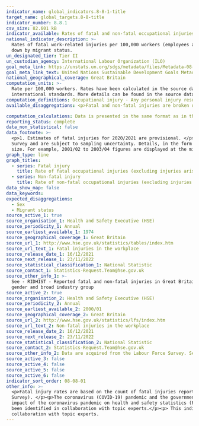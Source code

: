 ```yaml
---
indicator_name: global_indicators.8-8-1-title
target_name: global_targets.8-8-title
indicator_number: 8.8.1
csv_size: 82.601 kB
indicator_available: Rates of fatal and non-fatal occupational injuries (excluding injuries arising from road traffic accidents)
national_indicator_description: >-
  Rates of fatal work-related injuries per 100,000 workers (employees and self-employed) and rates of self-reported workplace non-fatal injury (per 100,000 workers). This differs from the UN metadata as injuries from road traffic accidents are not included. In addition, data are not broken
  down by migrant status.
un_designated_tier: Tier II
un_custodian_agency: International Labour Organization (ILO)
goal_meta_link: https://unstats.un.org/sdgs/metadata/files/Metadata-08-08-01.pdf
goal_meta_link_text: United Nations Sustainable Development Goals Metadata (PDF 381 KB)
national_geographical_coverage: Great Britain
computation_units: >-
  Rate per 100,000 workers. Rates have been calculated in the source data by dividing the number of workers in the reference group with an injury (fatal or non-fatal) by the employment total.  This is then multiplied by a factor of 100,000 to give a rate per 100,000 workers, in line with
  international standards. More details can be found in the source data (see 'Sources' tab).
computation_definitions: Occupational injury - Any personal injury resulting from an occupational accident. Fatal occupational injury - An occupational injury leading to death within one year of the day of the occupational accident.
available_disaggregations: <p>Fatal and non-fatal injuries are broken down by country and regions of England, sex, age, sex by age, and industry sector. Non-fatal injuries are additionally broken down by occupation.</p><p>For fatal injuries, country/region reflects the location of where the injury occurred; for non-fatal injuries country/region reflects the injured persons usual place of residence.</p><p>Fatal injuries are available at a more disaggregated breakdown by age than non-fatal injuries. For fatal injuries, breakdowns by age, sex and country/region are presented from 2014/15 onwards. (Industry breakdowns are presented from 2004/05).</p><p>For non-fatal injuries occupation breakdowns are presented from 2013/14 onwards. (All other breakdowns are presented from 2001/02).</p><p>For non-fatal injuries, industry and occupation data is restricted to the current or most recent job as information is not available for previously held jobs.</p><p>Industry sector is based on Standard Industrial Classification (SIC 2007) codes, which are given in the source data. This is the current system used in UK official statistics for classifying businesses by type of activity they are engaged in. NOTE - In the fatal injury data, agriculture, forestry and fishing does not include sea fishing.</p><p>Occupation is based on <a href="https://www.ons.gov.uk/methodology/classificationsandstandards/ukstandardindustrialclassificationofeconomicactivities/uksic2007">Standard Occupation Codes (SOC2020)</a>. This is the system used in UK official statistics for classifying workers by the type of job they are engaged in.</p><p>Non-fatal injury rates are not provided for groups where sample numbers are too small to provide reliable estimates.</p><p>

computation_calculations: Data is presented in the same format as in the source data (see 'Sources' tab) with no additional calculations applied.
reporting_status: complete
data_non_statistical: false
data_footnote: >-
  <p>1. Estimates of fatal injuries for 2020/2021 are provisional. </p><p>2. The rate of fatal injury for some of the detailed groupings are based on small numbers and are susceptible to considerable year-on-year variation.</p><p>3. Non-fatal injury estimates are based on the Labour Force
  Survey and are subject to sampling uncertainty. Details, in the form of 95% confidence intervals, can be found in the source data (see 'Sources' tab below)</p><p>4. The breakdowns of non-fatal injury rates are averaged over non-overlapping 3 year periods to enable a large enough sample
  size. For example, 2001/02 to 2003/04 figures are displayed at the mid-year point (2002/03). </p><p>5.The coronavirus (COVID-19) pandemic and the government’s response has impacted recent trends in health and safety statistics published by HSE.  See Other Information below.</p>
graph_type: line
graph_titles:
  - series: Fatal injury
    title: Rate of fatal occupational injuries (excluding injuries arising from road traffic accidents) per 100,000 workers, Great Britain
  - series: Non-fatal injury
    title: Rate of non-fatal occupational injuries (excluding injuries arising from road traffic accidents) per 100,000 workers, Great Britain
data_show_map: false
data_keywords:
expected_disaggregations:
  - Sex
  - Migrant status
source_active_1: true
source_organisation_1: Health and Safety Executive (HSE)
source_periodicity_1: Annual
source_earliest_available_1: 1974
source_geographical_coverage_1: Great Britain
source_url_1: http://www.hse.gov.uk/statistics/tables/index.htm
source_url_text_1: Fatal injuries in the workplace
source_release_date_1: 16/12/2021
source_next_release_1: 23/11/2022
source_statistical_classification_1: National Statistic
source_contact_1: Statistics-Request.Team@hse.gov.uk
source_other_info_1: >-
  See - RIDHIST - Reported fatal and non-fatal injuries in Great Britain from 1974; RIDREG - RIDDOR reported fatal and non-fatal injuries in Great Britain by country, region and unitary or local authority; RIDAGEGEN - RIDDOR reported fatal and non-fatal injuries in Great Britain by age,
  gender and broad industry group
source_active_2: true
source_organisation_2: Health and Safety Executive (HSE)
source_periodicity_2: Annual
source_earliest_available_2: 2000/01
source_geographical_coverage_2: Great Britain
source_url_2: http://www.hse.gov.uk/statistics/lfs/index.htm
source_url_text_2: Non-fatal injuries in the workplace
source_release_date_2: 16/12/2021
source_next_release_2: 23/11/2022
source_statistical_classification_2: National Statistic
source_contact_2: Statistics-Request.Team@hse.gov.uk
source_other_info_2: Data are acquired from the Labour Force Survey. See - LFSINJSUM; LFSINJREG; LFSINJAGE; LFSINJIND; LFSINJOCC
source_active_3: false
source_active_4: false
source_active_5: false
source_active_6: false
indicator_sort_order: 08-08-01
other_info: >-
  <p>Fatal injury rates are based on the count of fatal injuries reportable under the Reporting of Injuries, Diseases and Dangerous Occurrences Regulations (RIDDOR).</p><p>Rates for non-fatal injuries are based on self-reported non-fatal injury in the workplace (using the Labour Force
  Survey). </p><p>The coronavirus (COVID-19) pandemic and the government’s response has impacted recent trends in health and safety statistics published by HSE. More details can be found in the <a href="https://www.hse.gov.uk/statistics/coronavirus/covid-19.pdf">HSE technical report on the
  impact of the coronavirus pandemic on health and safety statistics (PDF 0.8MB).</a></p><p>This indicator is being used as an approximation of the UN SDG Indicator. Where possible, we will work to identify or develop UK data to meet the global indicator specification. This indicator has
  been identified in collaboration with topic experts.</p><p> This indicator is being used as an approximation of the UN SDG Indicator. Where possible, we will work to identify or develop UK data to meet the global indicator specification. This indicator has been identified in
  collaboration with topic experts.
---
```

